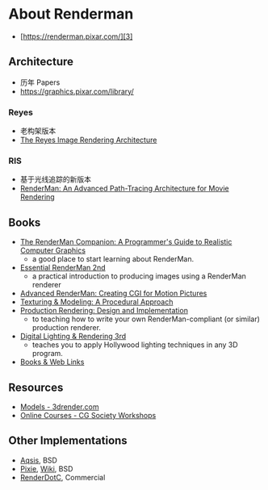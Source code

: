 # About Renderman

* [https://renderman.pixar.com/][3]


## Architecture

* 历年 Papers
* https://graphics.pixar.com/library/

### Reyes

* 老构架版本
* [The Reyes Image Rendering Architecture][1]

### RIS

* 基于光线追踪的新版本
* [RenderMan: An Advanced Path-Tracing Architecture for Movie Rendering][2]


## Books

* [The RenderMan Companion: A Programmer's Guide to Realistic Computer Graphics][9]
  * a good place to start learning about RenderMan.
* [Essential RenderMan 2nd][10]
  * a practical introduction to producing images using a RenderMan renderer
* [Advanced RenderMan: Creating CGI for Motion Pictures][12]
* [Texturing & Modeling: A Procedural Approach][13]
* [Production Rendering: Design and Implementation][8]
  * to teaching how to write your own RenderMan-compliant (or similar) production renderer.
* [Digital Lighting & Rendering 3rd][15]
  * teaches you to apply Hollywood lighting techniques in any 3D program.
* [Books & Web Links][11]


## Resources

* [Models - 3drender.com][14]
* [Online Courses - CG Society Workshops][16]


## Other Implementations

* [Aqsis][4], BSD
* [Pixie][6], [Wiki][7], BSD
* [RenderDotC][5], Commercial


[1]:https://graphics.pixar.com/library/Reyes/
[2]:https://graphics.pixar.com/library/RendermanTog2018/
[3]:https://renderman.pixar.com/
[4]:http://www.aqsis.org/
[5]:http://www.dotcsw.com/rdc.html
[6]:https://sourceforge.net/projects/pixie/
[7]:https://web.archive.org/web/20080702222110/http://www.renderpixie.com/pixiewiki/Main_Page
[8]:https://www.amazon.com/exec/obidos/ASIN/1852338210/
[9]:https://www.amazon.com/exec/obidos/ASIN/0201508680/
[10]:https://www.amazon.com/Essential-RenderMan-C2-AE-Ian-Stephenson-dp-1846283442/dp/1846283442/
[11]:http://www.dotcsw.com/links.html
[12]:https://www.amazon.com/exec/obidos/ASIN/1558606181/
[13]:https://www.amazon.com/exec/obidos/ASIN/1558608486/
[14]:http://3drender.com/challenges/index.htm
[15]:http://3drender.com/light/index.html
[16]:https://cgsociety.org/workshops
